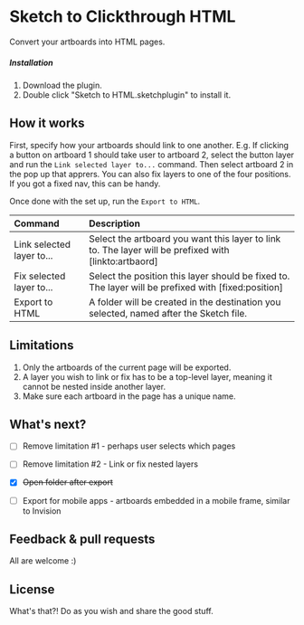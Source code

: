 # Sketch to Clickthrough HTML

Convert your artboards into HTML pages.

##### Installation

1. Download the plugin.
2. Double click "Sketch to HTML.sketchplugin" to install it.


## How it works ##

First, specify how your artboards should link to one another. E.g. If clicking a button on artboard 1 should take user to artboard 2, select the button layer and run the `Link selected layer to...` command. Then select artboard 2 in the pop up that apprers. You can also fix layers to one of the four positions. If you got a fixed nav, this can be handy. 

Once done with the set up, run the `Export to HTML`.


| Command                   | Description |
|:------------------------- |:----------------------------------------------------|
| Link selected layer to... | Select the artboard you want this layer to link to. The layer will be prefixed with [linkto:artbaord] |
| Fix selected layer to...  | Select the position this layer should be fixed to. The layer will be prefixed with [fixed:position] |
| Export to HTML            | A folder will be created in the destination you selected, named after the Sketch file. |


## Limitations ##

1. Only the artboards of the current page will be exported.
2. A layer you wish to link or fix has to be a top-level layer, meaning it cannot be nested inside another layer.
3. Make sure each artboard in the page has a unique name.

## What's next? ##
- [ ] Remove limitation #1 - perhaps user selects which pages
- [ ] Remove limitation #2 - Link or fix nested layers
- [x] ~~Open folder after export~~
- [ ] Export for mobile apps - artboards embedded in a mobile frame, similar to Invision
 

## Feedback & pull requests ##

All are welcome  :)


## License ##

What's that?!
Do as you wish and share the good stuff.
